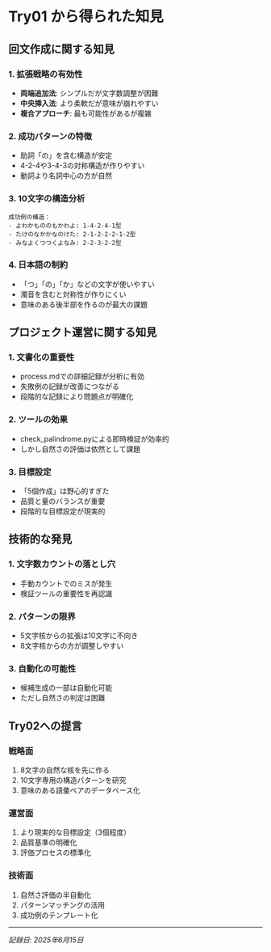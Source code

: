 # Try01 から得られた知見

## 回文作成に関する知見

### 1. 拡張戦略の有効性
- **両端追加法**: シンプルだが文字数調整が困難
- **中央挿入法**: より柔軟だが意味が崩れやすい
- **複合アプローチ**: 最も可能性があるが複雑

### 2. 成功パターンの特徴
- 助詞「の」を含む構造が安定
- 4-2-4や3-4-3の対称構造が作りやすい
- 動詞より名詞中心の方が自然

### 3. 10文字の構造分析
```
成功例の構造：
- よわかもののもかわよ: 1-4-2-4-1型
- たけのなかかなのけた: 2-1-2-2-2-1-2型
- みなよくつつくよなみ: 2-2-3-2-2型
```

### 4. 日本語の制約
- 「つ」「の」「か」などの文字が使いやすい
- 濁音を含むと対称性が作りにくい
- 意味のある後半部を作るのが最大の課題

## プロジェクト運営に関する知見

### 1. 文書化の重要性
- process.mdでの詳細記録が分析に有効
- 失敗例の記録が改善につながる
- 段階的な記録により問題点が明確化

### 2. ツールの効果
- check_palindrome.pyによる即時検証が効率的
- しかし自然さの評価は依然として課題

### 3. 目標設定
- 「5個作成」は野心的すぎた
- 品質と量のバランスが重要
- 段階的な目標設定が現実的

## 技術的な発見

### 1. 文字数カウントの落とし穴
- 手動カウントでのミスが発生
- 検証ツールの重要性を再認識

### 2. パターンの限界
- 5文字核からの拡張は10文字に不向き
- 8文字核からの方が調整しやすい

### 3. 自動化の可能性
- 候補生成の一部は自動化可能
- ただし自然さの判定は困難

## Try02への提言

### 戦略面
1. 8文字の自然な核を先に作る
2. 10文字専用の構造パターンを研究
3. 意味のある語彙ペアのデータベース化

### 運営面
1. より現実的な目標設定（3個程度）
2. 品質基準の明確化
3. 評価プロセスの標準化

### 技術面
1. 自然さ評価の半自動化
2. パターンマッチングの活用
3. 成功例のテンプレート化

---
*記録日: 2025年6月15日*